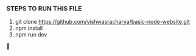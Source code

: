 ### STEPS TO RUN THIS FILE

1. git clone https://github.com/vishwasracharya/basic-node-website.git
2. npm install
3. npm run dev

🎉